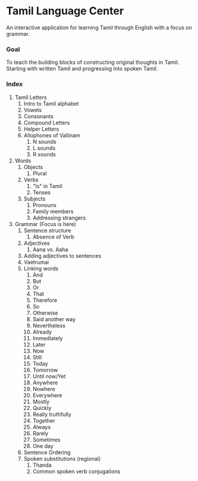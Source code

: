 # Tamil Language Center
An interactive application for learning Tamil through English with a focus on grammar.

### Goal
To teach the building blocks of constructing original thoughts in Tamil. Starting with written Tamil and progressing into spoken Tamil.

### Index
1. Tamil Letters
    1. Intro to Tamil alphabet
    1. Vowels
    1. Consonants
    1. Compound Letters
    1. Helper Letters
    1. Allophones of Vallinam
        1. N sounds
        1. L sounds
        1. R sounds
1. Words
    1. Objects
        1. Plural
    1. Verbs
        1. "Is" in Tamil
        1. Tenses
    1. Subjects
        1. Pronouns
        1. Family members
        1. Addressing strangers
1. Grammar (Focus is here)
    1. Sentence structure
        1. Absence of Verb
    1. Adjectives
        1. Aana vs. Aaha
    1. Adding adjectives to sentences
    1. Vaetrumai
    1. Linking words
        1. And
        1. But
        1. Or
        1. That
        1. Therefore
        1. So
        1. Otherwise
        1. Said another way
        1. Nevertheless
        1. Already
        1. Immediately
        1. Later
        1. Now
        1. Still
        1. Today
        1. Tomorrow
        1. Until now/Yet
        1. Anywhere
        1. Nowhere
        1. Everywhere
        1. Mostly
        1. Quickly
        1. Really truthfully
        1. Together
        1. Always
        1. Rarely
        1. Sometimes
        1. One day
    1. Sentence Ordering
    1. Spoken substitutions (regional)
        1. Thanda
        1. Common spoken verb conjugations